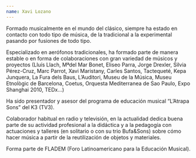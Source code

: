 ```yaml
---
name: Xavi Lozano
---
```


Formado musicalmente en el mundo del clásico, siempre ha estado en contacto con todo tipo de música, de la tradicional a la experimental pasando por fusiones de todo tipo.

Especializado en aerófonos tradicionales, ha formado parte de manera estable o en forma de colaboraciones con gran variedad de músicos y proyectos (Lluís Llach, Mªdel Mar Bonet, Eliseo Parra, Jorge Drexler, Silvia Pérez-Cruz, Marc Parrot, Xavi Maristany, Carles Santos, Tactequeté, Kepa Junquera, La Fura dels Baus, L’Auditori, Museu de la Música, Museu Etnològic de Barcelona, Coetus, Orquesta Mediterranea de Sao Paulo, Expo Shanghai 2010, TEDx…)

Ha sido presentador y asesor del programa de educación musical “L’Atrapa Sons” del K3 (TV3).

Colaborador habitual en radio y televisión, en la actualidad dedica buena parte de su actividad profesional a la didáctica y a la pedagogía con actuaciones y talleres (en solitario o con su trio Bufa&Sons) sobre cómo hacer música a partir de la reutilización de objetos y materiales.

Forma parte de FLADEM (Foro Latinoamericano para la Educación Musical).
